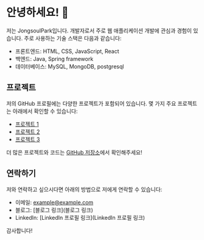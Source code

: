 # 안녕하세요! 👋

저는 JongsoulPark입니다. 개발자로서 주로 웹 애플리케이션 개발에 관심과 경험이 있습니다. 주로 사용하는 기술 스택은 다음과 같습니다:

- 프론트엔드: HTML, CSS, JavaScript, React
- 백엔드: Java, Spring framework
- 데이터베이스: MySQL, MongoDB, postgresql

## 프로젝트

저의 GitHub 프로필에는 다양한 프로젝트가 포함되어 있습니다. 몇 가지 주요 프로젝트는 아래에서 확인할 수 있습니다:

- [프로젝트 1](링크)
- [프로젝트 2](링크)
- [프로젝트 3](링크)

더 많은 프로젝트와 코드는 [GitHub 저장소](https://github.com/JongsoulPark)에서 확인해주세요!

## 연락하기

저와 연락하고 싶으시다면 아래의 방법으로 저에게 연락할 수 있습니다:

- 이메일: example@example.com
- 블로그: [블로그 링크](블로그 링크)
- LinkedIn: [LinkedIn 프로필 링크](LinkedIn 프로필 링크)

감사합니다!
